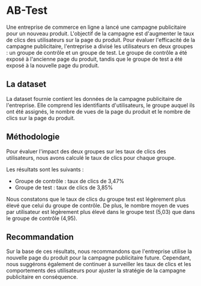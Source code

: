 # AB-Test

Une entreprise de commerce en ligne a lancé une campagne publicitaire pour un nouveau produit. L'objectif de la campagne est d'augmenter le taux de clics des utilisateurs sur la page du produit. Pour évaluer l'efficacité de la campagne publicitaire, l'entreprise a divisé les utilisateurs en deux groupes : un groupe de contrôle et un groupe de test. Le groupe de contrôle a été exposé à l'ancienne page du produit, tandis que le groupe de test a été exposé à la nouvelle page du produit.

## La dataset
La dataset fournie contient les données de la campagne publicitaire de l'entreprise. Elle comprend les identifiants d'utilisateurs, le groupe auquel ils ont été assignés, le nombre de vues de la page du produit et le nombre de clics sur la page du produit.

## Méthodologie

Pour évaluer l'impact des deux groupes sur les taux de clics des utilisateurs, nous avons calculé le taux de clics pour chaque groupe. 

Les résultats sont les suivants :
- Groupe de contrôle : taux de clics de 3,47%
- Groupe de test : taux de clics de 3,85%

Nous constatons que le taux de clics du groupe test est légèrement plus élevé que celui du groupe de contrôle. De plus, le nombre moyen de vues par utilisateur est légèrement plus élevé dans le groupe test (5,03) que dans le groupe de contrôle (4,95).

## Recommandation

Sur la base de ces résultats, nous recommandons que l'entreprise utilise la nouvelle page du produit pour la campagne publicitaire future. Cependant, nous suggérons également de continuer à surveiller les taux de clics et les comportements des utilisateurs pour ajuster la stratégie de la campagne publicitaire en conséquence.
